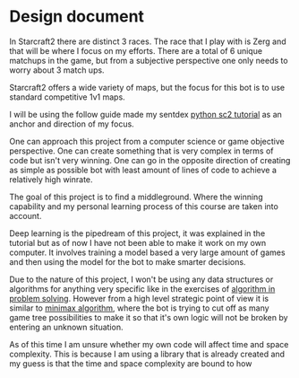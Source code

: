 # Design document

In Starcraft2 there are distinct 3 races. The race that I play with is Zerg and that will be where I focus on my efforts. There are a total of 6
unique matchups in the game, but from a subjective perspective one only needs to worry about 3 match ups. 

Starcraft2 offers a wide variety of maps, but the focus for this bot is to use standard competitive 1v1 maps. 

I will be using the follow guide made my sentdex [python sc2 tutorial](https://pythonprogramming.net/starcraft-ii-ai-python-sc2-tutorial/) 
as an anchor and direction of my focus. 

One can approach this project from a computer science or game objective perspective. One can create something that is very complex in terms of code but isn't very winning. One can go in the opposite direction of creating as simple as possible bot with least amount of lines of code to achieve a relatively high winrate. 

The goal of this project is to find a middleground. Where the winning capability and my personal learning process of this course are taken into account. 

Deep learning is the pipedream of this project, it was explained in the tutorial but as of now I have not been able to make it work on my own computer. It involves training a model based a very large amount of games and then using the model for the bot to make smarter decisions.

Due to the nature of this project, I won't be using any data structures or algorithms for anything very specific like in the exercises of [algorithm in problem solving](https://www.cses.fi/alon19/list). However from a high level strategic point of view it is similar to [minimax algorithm](https://materiaalit.github.io/intro-to-ai-18/part2/), where the bot is trying to cut off as many game tree possibilities to make it so that it's own logic will not be broken by entering an unknown situation. 

As of this time I am unsure whether my own code will affect time and space complexity. This is because I am using a library that is already created and my guess is that the time and space complexity are bound to how 



